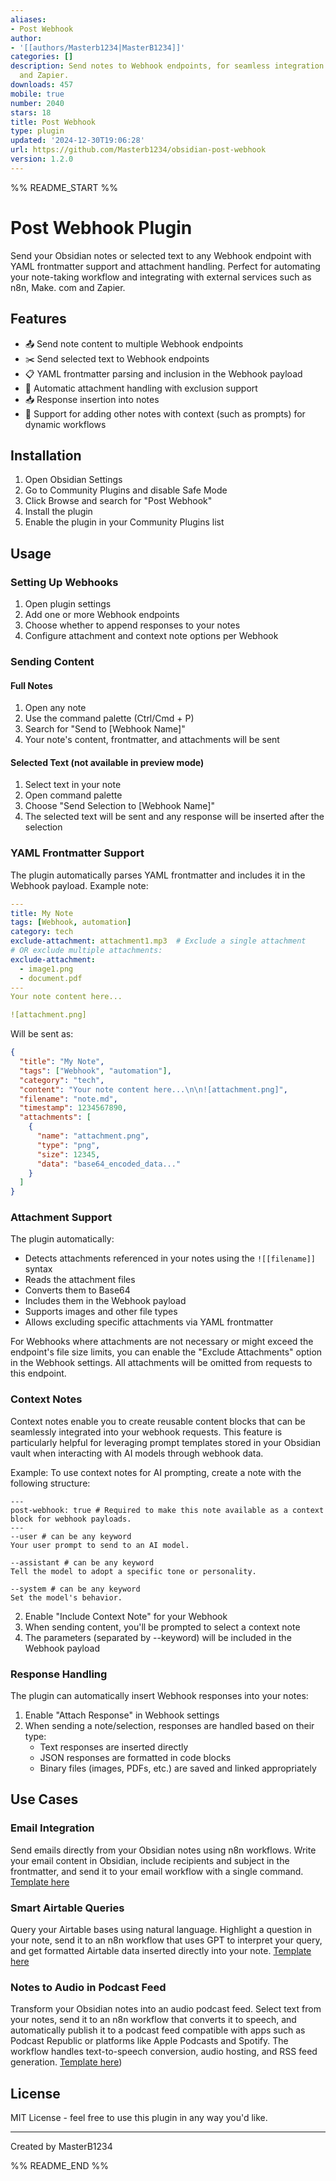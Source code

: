 ```yaml
---
aliases:
- Post Webhook
author:
- '[[authors/Masterb1234|MasterB1234]]'
categories: []
description: Send notes to Webhook endpoints, for seamless integration with n8n, Make.com,
  and Zapier.
downloads: 457
mobile: true
number: 2040
stars: 18
title: Post Webhook
type: plugin
updated: '2024-12-30T19:06:28'
url: https://github.com/Masterb1234/obsidian-post-webhook
version: 1.2.0
---
```


%% README_START %%

# Post Webhook Plugin

Send your Obsidian notes or selected text to any Webhook endpoint with YAML frontmatter support and attachment handling. Perfect for automating your note-taking workflow and integrating with external services such as n8n, Make. com and Zapier.

## Features

- 📤 Send note content to multiple Webhook endpoints
- ✂️ Send selected text to Webhook endpoints
- 📋 YAML frontmatter parsing and inclusion in the Webhook payload
- 📎 Automatic attachment handling with exclusion support
- 📥 Response insertion into notes
- 🔄 Support for adding other notes with context (such as prompts) for dynamic workflows

## Installation

1. Open Obsidian Settings
2. Go to Community Plugins and disable Safe Mode
3. Click Browse and search for "Post Webhook"
4. Install the plugin
5. Enable the plugin in your Community Plugins list

## Usage

### Setting Up Webhooks

1. Open plugin settings
2. Add one or more Webhook endpoints
3. Choose whether to append responses to your notes
4. Configure attachment and context note options per Webhook

### Sending Content

#### Full Notes
1. Open any note
2. Use the command palette (Ctrl/Cmd + P)
3. Search for "Send to [Webhook Name]"
4. Your note's content, frontmatter, and attachments will be sent

#### Selected Text (not available in preview mode)
1. Select text in your note 
2. Open command palette
3. Choose "Send Selection to [Webhook Name]"
4. The selected text will be sent and any response will be inserted after the selection

### YAML Frontmatter Support

The plugin automatically parses YAML frontmatter and includes it in the Webhook payload. Example note:

```yaml
---
title: My Note
tags: [Webhook, automation]
category: tech
exclude-attachment: attachment1.mp3  # Exclude a single attachment
# OR exclude multiple attachments:
exclude-attachment:
  - image1.png
  - document.pdf
---
Your note content here...

![attachment.png]
```

Will be sent as:

```json
{
  "title": "My Note",
  "tags": ["Webhook", "automation"],
  "category": "tech",
  "content": "Your note content here...\n\n![attachment.png]",
  "filename": "note.md",
  "timestamp": 1234567890,
  "attachments": [
    {
      "name": "attachment.png",
      "type": "png",
      "size": 12345,
      "data": "base64_encoded_data..."
    }
  ]
}
```

### Attachment Support

The plugin automatically:
- Detects attachments referenced in your notes using the `![[filename]]` syntax
- Reads the attachment files
- Converts them to Base64
- Includes them in the Webhook payload
- Supports images and other file types
- Allows excluding specific attachments via YAML frontmatter

For Webhooks where attachments are not necessary or might exceed the endpoint's file size limits, you can enable the "Exclude Attachments" option in the Webhook settings. All attachments will be omitted from requests to this endpoint.

### Context Notes

Context notes enable you to create reusable content blocks that can be seamlessly integrated into your webhook requests. This feature is particularly helpful for leveraging prompt templates stored in your Obsidian vault when interacting with AI models through webhook data.

Example: To use context notes for AI prompting, create a note with the following structure:

```
---
post-webhook: true # Required to make this note available as a context block for webhook payloads.
---
--user # can be any keyword
Your user prompt to send to an AI model.

--assistant # can be any keyword
Tell the model to adopt a specific tone or personality.

--system # can be any keyword
Set the model's behavior.

```

2. Enable "Include Context Note" for your Webhook
3. When sending content, you'll be prompted to select a context note
4. The parameters (separated by --keyword) will be included in the Webhook payload

### Response Handling

The plugin can automatically insert Webhook responses into your notes:

1. Enable "Attach Response" in Webhook settings
2. When sending a note/selection, responses are handled based on their type:
   - Text responses are inserted directly
   - JSON responses are formatted in code blocks
   - Binary files (images, PDFs, etc.) are saved and linked appropriately

## Use Cases

### Email Integration
Send emails directly from your Obsidian notes using n8n workflows. Write your email content in Obsidian, include recipients and subject in the frontmatter, and send it to your email workflow with a single command. [Template here](https://n8n.io/workflows/2591-send-emails-via-gmail-from-obsidian/)

### Smart Airtable Queries
Query your Airtable bases using natural language. Highlight a question in your note, send it to an n8n workflow that uses GPT to interpret your query, and get formatted Airtable data inserted directly into your note. [Template here](https://n8n.io/workflows/2615-get-airtable-data-via-ai-and-obsidian-notes/)

### Notes to Audio in Podcast Feed
Transform your Obsidian notes into an audio podcast feed. Select text from your notes, send it to an n8n workflow that converts it to speech, and automatically publish it to a podcast feed compatible with apps such as Podcast Republic or platforms like Apple Podcasts and Spotify. The workflow handles text-to-speech conversion, audio hosting, and RSS feed generation. [Template here](https://n8n.io/workflows/2699-obsidian-notes-read-aloud-using-ai-available-as-a-podcast-feed/))

## License

MIT License - feel free to use this plugin in any way you'd like.

---

Created by MasterB1234


%% README_END %%